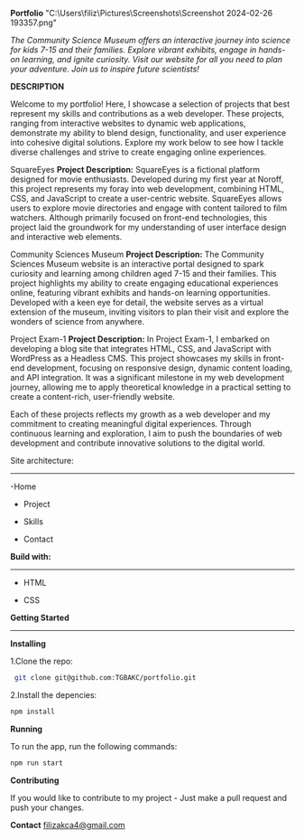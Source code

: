
**Portfolio**
"C:\Users\filiz\Pictures\Screenshots\Screenshot 2024-02-26 193357.png"

*The Community Science Museum offers an interactive journey into science for kids 7-15 and their families. Explore vibrant exhibits, engage in hands-on learning, and ignite curiosity. Visit our website for all you need to plan your adventure. Join us to inspire future scientists!*


**DESCRIPTION**

Welcome to my portfolio! Here, I showcase a selection of projects that best represent my skills and contributions as a web developer. These projects, ranging from interactive websites to dynamic web applications, demonstrate my ability to blend design, functionality, and user experience into cohesive digital solutions. Explore my work below to see how I tackle diverse challenges and strive to create engaging online experiences.

SquareEyes
**Project Description:**
SquareEyes is a fictional platform designed for movie enthusiasts. Developed during my first year at Noroff, this project represents my foray into web development, combining HTML, CSS, and JavaScript to create a user-centric website. SquareEyes allows users to explore movie directories and engage with content tailored to film watchers. Although primarily focused on front-end technologies, this project laid the groundwork for my understanding of user interface design and interactive web elements.


Community Sciences Museum
**Project Description:**
The Community Sciences Museum website is an interactive portal designed to spark curiosity and learning among children aged 7-15 and their families. This project highlights my ability to create engaging educational experiences online, featuring vibrant exhibits and hands-on learning opportunities. Developed with a keen eye for detail, the website serves as a virtual extension of the museum, inviting visitors to plan their visit and explore the wonders of science from anywhere.


Project Exam-1
**Project Description:**
In Project Exam-1, I embarked on developing a blog site that integrates HTML, CSS, and JavaScript with WordPress as a Headless CMS. This project showcases my skills in front-end development, focusing on responsive design, dynamic content loading, and API integration. It was a significant milestone in my web development journey, allowing me to apply theoretical knowledge in a practical setting to create a content-rich, user-friendly website.


Each of these projects reflects my growth as a web developer and my commitment to creating meaningful digital experiences. Through continuous learning and exploration, I aim to push the boundaries of web development and contribute innovative solutions to the digital world.

Site architecture:
___

-Home

- Project

- Skills

- Contact



**Build with:**
___

- HTML

- CSS


  
 
**Getting Started**
___ 

**Installing**

1.Clone the repo:
```bash
 git clone git@github.com:TGBAKC/portfolio.git
```
2.Install the depencies:
```bash
npm install
```

**Running**

To run the app, run the following commands:

```bash
npm run start
```
**Contributing**

If you would like to contribute to my project - Just make a pull request and push your changes.

**Contact**
filizakca4@gmail.com